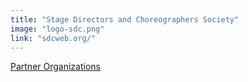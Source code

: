 ```yaml
---
title: "Stage Directors and Choreographers Society"
image: "logo-sdc.png"
link: "sdcweb.org/"
---
```


[Partner Organizations](/programs/partner-organizations)
